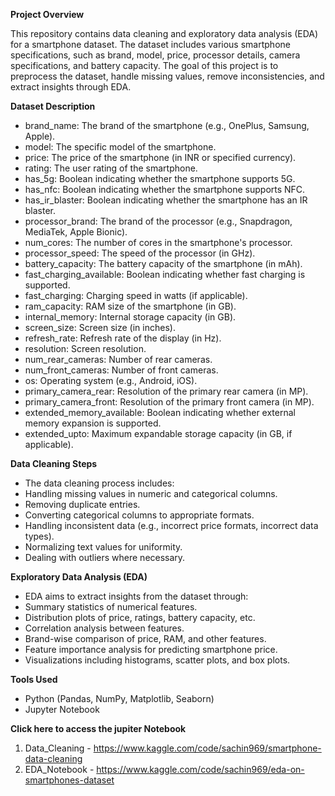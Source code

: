 **Project Overview**

This repository contains data cleaning and exploratory data analysis (EDA) for a smartphone dataset. The dataset includes various smartphone specifications, such as brand, model, price, processor details, camera specifications, and battery capacity. The goal of this project is to preprocess the dataset, handle missing values, remove inconsistencies, and extract insights through EDA.

**Dataset Description**

- brand_name: The brand of the smartphone (e.g., OnePlus, Samsung, Apple).
- model: The specific model of the smartphone.
- price: The price of the smartphone (in INR or specified currency).
- rating: The user rating of the smartphone.
- has_5g: Boolean indicating whether the smartphone supports 5G.
- has_nfc: Boolean indicating whether the smartphone supports NFC.
- has_ir_blaster: Boolean indicating whether the smartphone has an IR blaster.
- processor_brand: The brand of the processor (e.g., Snapdragon, MediaTek, Apple Bionic).
- num_cores: The number of cores in the smartphone's processor.
- processor_speed: The speed of the processor (in GHz).
- battery_capacity: The battery capacity of the smartphone (in mAh).
- fast_charging_available: Boolean indicating whether fast charging is supported.
- fast_charging: Charging speed in watts (if applicable).
- ram_capacity: RAM size of the smartphone (in GB).
- internal_memory: Internal storage capacity (in GB).
- screen_size: Screen size (in inches).
- refresh_rate: Refresh rate of the display (in Hz).
- resolution: Screen resolution.
- num_rear_cameras: Number of rear cameras.
- num_front_cameras: Number of front cameras.
- os: Operating system (e.g., Android, iOS).
- primary_camera_rear: Resolution of the primary rear camera (in MP).
- primary_camera_front: Resolution of the primary front camera (in MP).
- extended_memory_available: Boolean indicating whether external memory expansion is supported.
- extended_upto: Maximum expandable storage capacity (in GB, if applicable).

**Data Cleaning Steps**
- The data cleaning process includes:
- Handling missing values in numeric and categorical columns.
- Removing duplicate entries.
- Converting categorical columns to appropriate formats.
- Handling inconsistent data (e.g., incorrect price formats, incorrect data types).
- Normalizing text values for uniformity.
- Dealing with outliers where necessary.
  
**Exploratory Data Analysis (EDA)**

- EDA aims to extract insights from the dataset through:
- Summary statistics of numerical features.
- Distribution plots of price, ratings, battery capacity, etc.
- Correlation analysis between features.
- Brand-wise comparison of price, RAM, and other features.
- Feature importance analysis for predicting smartphone price.
- Visualizations including histograms, scatter plots, and box plots.

**Tools Used**

- Python (Pandas, NumPy, Matplotlib, Seaborn)
- Jupyter Notebook

**Click here to access the jupiter Notebook**
1. Data_Cleaning - https://www.kaggle.com/code/sachin969/smartphone-data-cleaning
2. EDA_Notebook - https://www.kaggle.com/code/sachin969/eda-on-smartphones-dataset
